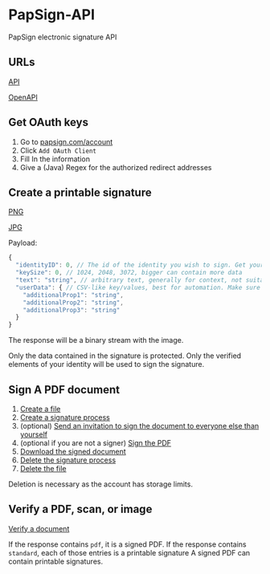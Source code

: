 # PapSign-API
PapSign electronic signature API

## URLs

[API](https://api.papsign.com)

[OpenAPI](https://api.papsign.com/openapi.json)

## Get OAuth keys

1. Go to [papsign.com/account](https://papsign.com/account)
2. Click `Add OAuth Client`
3. Fill In the information
4. Give a (Java) Regex for the authorized redirect addresses

## Create a printable signature

[PNG](https://api.papsign.com/swagger-ui/index.html?url=/openapi.json#/Signature/post_v1_signature_sign_datamatrix_png)

[JPG](https://api.papsign.com/swagger-ui/index.html?url=/openapi.json#/Signature/post_v1_signature_sign_datamatrix_jpg)

Payload:
```javascript
{
  "identityID": 0, // The id of the identity you wish to sign. Get yours from /v1/identities/me/{permission}
  "keySize": 0, // 1024, 2048, 3072, bigger can contain more data
  "text": "string", // arbitrary text, generally for context, not suitable for automation
  "userData": { // CSV-like key/values, best for automation. Make sure you agree on a standard if you are going to interoperate on different systems
    "additionalProp1": "string",
    "additionalProp2": "string",
    "additionalProp3": "string"
  }
}
```

The response will be a binary stream with the image.

Only the data contained in the signature is protected. Only the verified elements of your identity will be used to sign the signature.

## Sign A PDF document

1. [Create a file](https://api.papsign.com/swagger-ui/index.html?url=/openapi.json#/File/post_v1_files_pdf)
2. [Create a signature process](https://api.papsign.com/swagger-ui/index.html?url=/openapi.json#/SignatureProcess/post_v1_signature_process_pdf)
3. (optional) [Send an invitation to sign the document to everyone else than yourself](https://api.papsign.com/swagger-ui/index.html?url=/openapi.json#/SignatureProcess/post_v1_signature_process_pdf__processID__invite)
4. (optional if you are not a signer) [Sign the PDF](https://api.papsign.com/swagger-ui/index.html?url=/openapi.json#/SignatureProcess/put_v1_signature_sign_pdf)
5. [Download the signed document](https://api.papsign.com/swagger-ui/index.html?url=/openapi.json#/File/get_v1_files_pdf__fileID__file)
6. [Delete the signature process](https://api.papsign.com/swagger-ui/index.html?url=/openapi.json#/SignatureProcess/delete_v1_signature_process_pdf__processID_)
7. [Delete the file](https://api.papsign.com/swagger-ui/index.html?url=/openapi.json#/File/delete_v1_files_pdf__fileID_)

Deletion is necessary as the account has storage limits.

## Verify a PDF, scan, or image

[Verify a document](https://api.papsign.com/swagger-ui/index.html?url=/openapi.json#/Verify/post_v1_verification_verify_document)

If the response contains `pdf`, it is a signed PDF.
If the response contains `standard`, each of those entries is a printable signature
A signed PDF can contain printable signatures.
